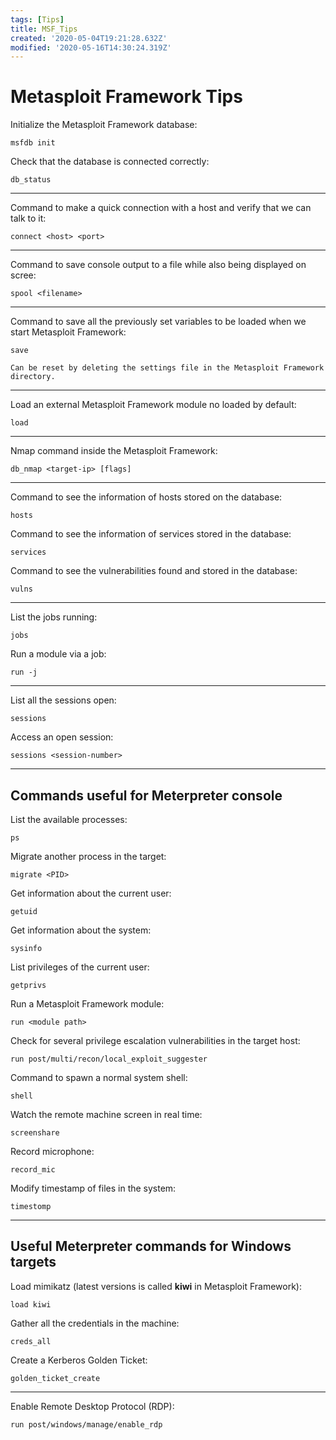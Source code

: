 ```yaml
---
tags: [Tips]
title: MSF_Tips
created: '2020-05-04T19:21:28.632Z'
modified: '2020-05-16T14:30:24.319Z'
---
```


# Metasploit Framework Tips

Initialize the Metasploit Framework database:

```
msfdb init
```

Check that the database is connected correctly:

```
db_status
```

---

Command to make a quick connection with a host and verify that we can talk to it:

```
connect <host> <port>
```

---

Command to save console output to a file while also being displayed on scree:

```
spool <filename>
```

---

Command to save all the previously set variables to be loaded when we start Metasploit Framework:

```
save
```

`Can be reset by deleting the settings file in the Metasploit Framework directory.`

---

Load an external Metasploit Framework module no loaded by default:

```
load 
```

---

Nmap command inside the Metasploit Framework:

```
db_nmap <target-ip> [flags]
```

---

Command to see the information of hosts stored on the database:

```
hosts
```

Command to see the information of services stored in the database:

```
services
```

Command to see the vulnerabilities found and stored in the database:

```
vulns
```

---

List the jobs running:

```
jobs
```

Run a module via a job:

```
run -j
```

---

List all the sessions open:

```
sessions
```

Access an open session:

```
sessions <session-number>
```

---

## Commands useful for Meterpreter console

List the available processes:

```
ps
```

Migrate another process in the target:

```
migrate <PID>
```

Get information about the current user:

```
getuid
```

Get information about the system:

```
sysinfo
```

List privileges of the current user:

```
getprivs
```

Run a Metasploit Framework module:

```
run <module path>
```

Check for several privilege escalation vulnerabilities in the target host:

```
run post/multi/recon/local_exploit_suggester
```

Command to spawn a normal system shell:

```
shell
```

Watch the remote machine screen in real time:

```
screenshare
```

Record microphone:

```
record_mic
```

Modify timestamp of files in the system:

```
timestomp
```

----

## Useful Meterpreter commands for Windows targets

Load mimikatz (latest versions is called **kiwi** in Metasploit Framework):

```
load kiwi
```

Gather all the credentials in the machine:

```
creds_all
```

Create a Kerberos Golden Ticket:

```
golden_ticket_create
```

---

Enable Remote Desktop Protocol (RDP):

```
run post/windows/manage/enable_rdp
```
